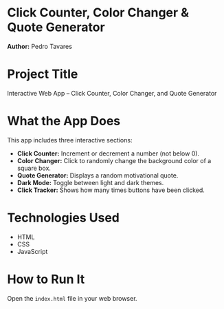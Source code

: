 # Click Counter, Color Changer & Quote Generator

**Author:** Pedro Tavares

#  Project Title
Interactive Web App – Click Counter, Color Changer, and Quote Generator

# What the App Does
This app includes three interactive sections:
- **Click Counter:** Increment or decrement a number (not below 0).
- **Color Changer:** Click to randomly change the background color of a square box.
- **Quote Generator:** Displays a random motivational quote.
- **Dark Mode:** Toggle between light and dark themes.
- **Click Tracker:** Shows how many times buttons have been clicked.

# Technologies Used
- HTML
- CSS
- JavaScript

# How to Run It
Open the `index.html` file in your web browser.
